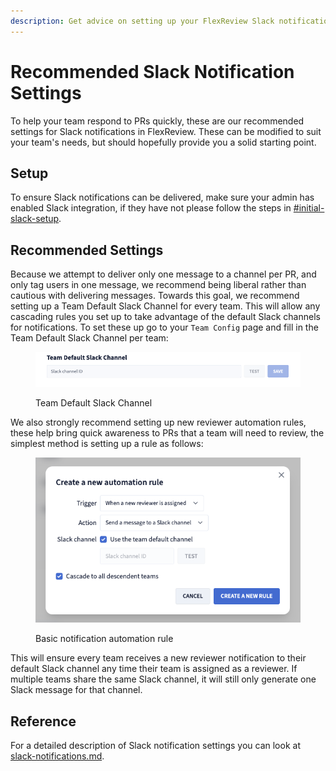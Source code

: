 ```yaml
---
description: Get advice on setting up your FlexReview Slack notifications.
---
```


# Recommended Slack Notification Settings

To help your team respond to PRs quickly, these are our recommended settings for Slack notifications in FlexReview. These can be modified to suit your team's needs, but should hopefully provide you a solid starting point.

## Setup

To ensure Slack notifications can be delivered, make sure your admin has enabled Slack integration, if they have not please follow the steps in [#initial-slack-setup](../../api/personal-integrations.md#initial-slack-setup "mention").&#x20;

## Recommended Settings

Because we attempt to deliver only one message to a channel per PR, and only tag users in one message, we recommend being liberal rather than cautious with delivering messages. Towards this goal, we recommend setting up a Team Default Slack Channel for every team. This will allow any cascading rules you set up to take advantage of the default Slack channels for notifications. To set these up go to your `Team Config` page and fill in the Team Default Slack Channel per team:

<figure><img src="../../.gitbook/assets/image (10).png" alt=""><figcaption><p>Team Default Slack Channel</p></figcaption></figure>

We also strongly recommend setting up new reviewer automation rules, these help bring quick awareness to PRs that a team will need to review, the simplest method is setting up a rule as follows:

<figure><img src="../../.gitbook/assets/image (12).png" alt=""><figcaption><p>Basic notification automation rule</p></figcaption></figure>

This will ensure every team receives a new reviewer notification to their default Slack channel any time their team is assigned as a reviewer. If multiple teams share the same Slack channel, it will still only generate one Slack message for that channel.

## Reference

For a detailed description of Slack notification settings you can look at [slack-notifications.md](../reference/slack-notifications.md "mention").

